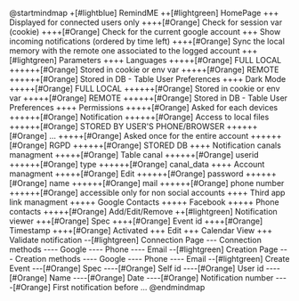 @startmindmap
+[#lightblue] RemindME
++[#lightgreen] HomePage
+++ Displayed for connected users only
++++[#Orange] Check for session var (cookie)
++++[#Orange] Check for the current google account
+++ Show incoming notifications (ordered by time left)
++++[#Orange] Sync the local memory with the remote one associated to the logged account
+++[#lightgreen] Parameters
++++ Languages
+++++[#Orange] FULL LOCAL
++++++[#Orange] Stored in cookie or env var
+++++[#Orange] REMOTE
++++++[#Orange] Stored in DB - Table User Preferences
++++ Dark Mode
+++++[#Orange] FULL LOCAL
++++++[#Orange] Stored in cookie or env var
+++++[#Orange] REMOTE
++++++[#Orange] Stored in DB - Table User Preferences
++++ Permissions
+++++[#Orange] Asked for each devices
++++++[#Orange] Notification
++++++[#Orange] Access to local files
++++++[#Orange] STORED BY USER'S PHONE/BROWSER
++++++[#Orange] ...
+++++[#Orange] Asked once for the entire account
++++++[#Orange] RGPD
++++++[#Orange] STORED DB
++++ Notification canals managment
+++++[#Orange] Table canal
++++++[#Orange] userid
++++++[#Orange] type
++++++[#Orange] canal_data
++++ Account managment
+++++[#Orange] Edit
++++++[#Orange] password
++++++[#Orange] name
++++++[#Orange] mail
++++++[#Orange] phone number
++++++[#Orange] accessible only for non social accounts
++++ Third app link managment
+++++ Google Contacts
+++++ Facebook
+++++ Phone contacts
+++++[#Orange] Add/Edit/Remove
++[#lightgreen] Notification viewer
+++[#Orange] Spec
++++[#Orange] Event id
++++[#Orange] Timestamp
++++[#Orange] Activated
+++ Edit
+++ Calendar View
+++ Validate notification
--[#lightgreen] Connection Page
--- Connection methods
---- Google
---- Phone
---- Email
--[#lightgreen] Creation Page
--- Creation methods
---- Google
---- Phone
---- Email
--[#lightgreen] Create Event
---[#Orange] Spec
----[#Orange] Self id
----[#Orange] User id
----[#Orange] Name
----[#Orange] Date
----[#Orange] Notification number
----[#Orange] First notification before ...
@endmindmap
